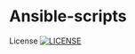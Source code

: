 # Ansible-scripts

License [![LICENSE](https://img.shields.io/github/license/KrisTnv/sem.svg?style=flat-square)](https://github.com/KrisTnv/sem/blob/master/LICENSE)